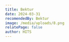 ```yaml
---
title: Bektur
date: 2024-03-31
recomendedBy: Bektur
image: /media/uploads/8.png
relatePage: false
author: HITS
---
```

